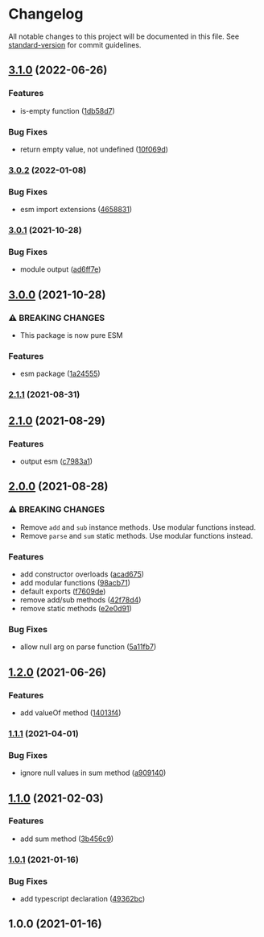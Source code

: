 # Changelog

All notable changes to this project will be documented in this file. See [standard-version](https://github.com/conventional-changelog/standard-version) for commit guidelines.

## [3.1.0](https://github.com/justinlettau/time-value/compare/v3.0.2...v3.1.0) (2022-06-26)


### Features

* is-empty function ([1db58d7](https://github.com/justinlettau/time-value/commit/1db58d7f63c388f894c97586ee08c4ce0063f5cf))


### Bug Fixes

* return empty value, not undefined ([10f069d](https://github.com/justinlettau/time-value/commit/10f069d0f71542d0a8c7f3394ed56599a77a814f))

### [3.0.2](https://github.com/justinlettau/time-value/compare/v3.0.1...v3.0.2) (2022-01-08)


### Bug Fixes

* esm import extensions ([4658831](https://github.com/justinlettau/time-value/commit/4658831d54182179a290b5350596c0d74b611688))

### [3.0.1](https://github.com/justinlettau/time-value/compare/v3.0.0...v3.0.1) (2021-10-28)


### Bug Fixes

* module output ([ad6ff7e](https://github.com/justinlettau/time-value/commit/ad6ff7e8d8441d4976def1b74d1ef2300c194db4))

## [3.0.0](https://github.com/justinlettau/time-value/compare/v2.1.1...v3.0.0) (2021-10-28)


### ⚠ BREAKING CHANGES

* This package is now pure ESM

### Features

* esm package ([1a24555](https://github.com/justinlettau/time-value/commit/1a245559ab80c49c7cdd9d3d35b0eb6391bde00a))

### [2.1.1](https://github.com/justinlettau/time-value/compare/v2.1.0...v2.1.1) (2021-08-31)

## [2.1.0](https://github.com/justinlettau/time-value/compare/v2.0.0...v2.1.0) (2021-08-29)


### Features

* output esm ([c7983a1](https://github.com/justinlettau/time-value/commit/c7983a118751859d14f68115bddbb8b64d0d1b59))

## [2.0.0](https://github.com/justinlettau/time-value/compare/v1.2.0...v2.0.0) (2021-08-28)


### ⚠ BREAKING CHANGES

* Remove `add` and `sub` instance methods. Use modular functions instead.
* Remove `parse` and `sum` static methods. Use modular functions instead.

### Features

* add constructor overloads ([acad675](https://github.com/justinlettau/time-value/commit/acad675c5420be580ef82c29bff7cfbf8dcdedfd))
* add modular functions ([98acb71](https://github.com/justinlettau/time-value/commit/98acb71209c4c344a6acf26dbf4ca98924ac5d9d))
* default exports ([f7609de](https://github.com/justinlettau/time-value/commit/f7609ded3373ebfe643926fd62a01b44f34110be))
* remove add/sub methods ([42f78d4](https://github.com/justinlettau/time-value/commit/42f78d4c25314b0a2b498a43482a4ac43d4ab83b))
* remove static methods ([e2e0d91](https://github.com/justinlettau/time-value/commit/e2e0d919e0e0fd990aca7b708caab32f5a3281c4))


### Bug Fixes

* allow null arg on parse function ([5a11fb7](https://github.com/justinlettau/time-value/commit/5a11fb7e5c5c07157cae3f98188b6e05dd9db417))

## [1.2.0](https://github.com/justinlettau/time-value/compare/v1.1.1...v1.2.0) (2021-06-26)


### Features

* add valueOf method ([14013f4](https://github.com/justinlettau/time-value/commit/14013f4211ea726acc10f69c71dee953639de9b1))

### [1.1.1](https://github.com/justinlettau/time-value/compare/v1.1.0...v1.1.1) (2021-04-01)


### Bug Fixes

* ignore null values in sum method ([a909140](https://github.com/justinlettau/time-value/commit/a90914098f31616b4fc31bf5ddbd7b13c8f45010))

## [1.1.0](https://github.com/justinlettau/time-value/compare/v1.0.1...v1.1.0) (2021-02-03)


### Features

* add sum method ([3b456c9](https://github.com/justinlettau/time-value/commit/3b456c9485450c5744938d3413ec3574c2436263))

### [1.0.1](https://github.com/justinlettau/time-value/compare/v1.0.0...v1.0.1) (2021-01-16)


### Bug Fixes

* add typescript declaration ([49362bc](https://github.com/justinlettau/time-value/commit/49362bc82264bbaa9a2f85cb2679d557ed57547f))

## 1.0.0 (2021-01-16)
